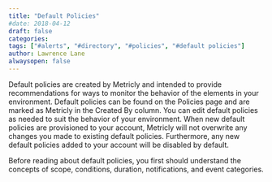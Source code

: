 ```yaml
---
title: "Default Policies"
#date: 2018-04-12
draft: false
categories:
tags: ["#alerts", "#directory", "#policies", "#default policies"]
author: Lawrence Lane
alwaysopen: false
---
```

Default policies are created by Metricly and intended to provide recommendations for ways to monitor the behavior of the elements in your environment. Default policies can be found on the Policies page and are marked as Metricly in the Created By column. You can edit default policies as needed to suit the behavior of your environment. When new default policies are provisioned to your account, Metricly will not overwrite any changes you made to existing default policies. Furthermore, any new default policies added to your account will be disabled by default.

Before reading about default policies, you first should understand the concepts of scope, conditions, duration, notifications, and event categories.
